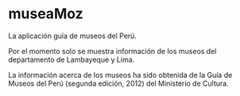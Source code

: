 museaMoz
========

La aplicación guía de museos del Perú.

Por el momento solo se muestra información de los museos del departamento de Lambayeque y Lima.

La información acerca de los museos ha sido obtenida de la Guía de Museos del Perú (segunda edición, 2012) del Ministerio de Cultura.